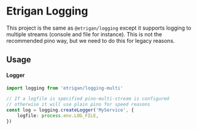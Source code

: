 # Etrigan Logging

This project is the same as `@etrigan/logging` except it supports logging to multiple streams (console and file for instance). This is not the recommended pino way, but we need to do this for legacy reasons.

## Usage

#### Logger

```ts
import logging from 'etrigan/logging-multi'

// If a logfile is specified pino-multi-stream is configured
// otherwise it will use plain pino for speed reasons
const log = logging.createLogger('MyService', {
    logfile: process.env.LOG_FILE,
})
```
